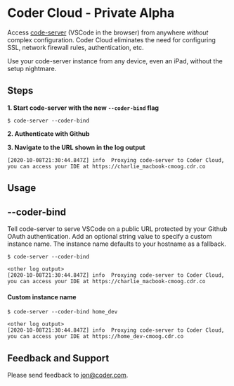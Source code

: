 # Coder Cloud - Private Alpha

Access [code-server](https://github.com/cdr/code-server) (VSCode in the browser) from anywhere *without* complex configuration. 
Coder Cloud eliminates the need for configuring SSL, network firewall rules, authentication, etc.


Use your code-server instance from any device, even an iPad, without the setup nightmare. 

## Steps
**1. Start code-server with the new `--coder-bind` flag**
```
$ code-server --coder-bind
```

**2. Authenticate with Github**

**3. Navigate to the URL shown in the log output**
```
[2020-10-08T21:30:44.847Z] info  Proxying code-server to Coder Cloud, 
you can access your IDE at https://charlie_macbook-cmoog.cdr.co
```

## Usage

## --coder-bind
Tell code-server to serve VSCode on a public URL protected by your
Github OAuth authentication. Add an optional string value to specify a custom instance name.
The instance name defaults to your hostname as a fallback.

```
$ code-server --coder-bind

<other log output>
[2020-10-08T21:30:44.847Z] info  Proxying code-server to Coder Cloud, you can access your IDE at https://charlie_macbook-cmoog.cdr.co
```

#### Custom instance name

```
$ code-server --coder-bind home_dev

<other log output>
[2020-10-08T21:30:44.847Z] info  Proxying code-server to Coder Cloud, you can access your IDE at https://home_dev-cmoog.cdr.co
```

## Feedback and Support

Please send feedback to [jon@coder.com](mailto:jon@coder.com).
